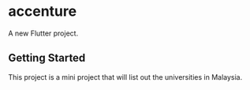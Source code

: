 # accenture

A new Flutter project.

## Getting Started

This project is a mini project that will list out the universities in Malaysia.




